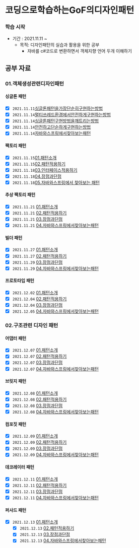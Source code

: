 # 코딩으로학습하는GoF의디자인패턴

### 학습 시작

- 기간 : 2021.11.11 ~
  - 목적: 디자인패턴의 실습과 활용을 위한 공부
    - 자바를 c#코드로 변환하면서 객체지향 언어 두개 이해하기

## 공부 자료

### 01.객체생성관련디자인패턴  
#### 싱글톤 패턴  
  - [x] `2021.11.11`[싱글톤패턴을가장단순히구현하는방법](../05.코딩으로학습하는GoF의디자인패턴/01.객체생성관련디자인패턴/2021/11/1111/01.싱글톤패턴/01.싱글톤패턴을가장단순히구현하는방법/2021.11.11_싱글톤패턴1-싱글톤패턴을가장단순히구현하는방법.md)
  - [x] `2021.11.14`[멀티쓰레드환경에서안전하게구현하는방법](../05.코딩으로학습하는GoF의디자인패턴/01.객체생성관련디자인패턴/2021/11/1114/01.싱글톤패턴/02.멀티쓰레드환경에서안전하게구현하는방법/2021년11월14일_멀티쓰레드환경에서안전하게구현하는방법.md )
  - [x] `2021.11.14`[싱글톤패턴구현방법을깨트리는방법](../05.코딩으로학습하는GoF의디자인패턴/01.객체생성관련디자인패턴/2021/11/1114/01.싱글톤패턴/03.싱글톤패턴구현방법을깨트리는방법/2021.11.14_03.싱글톤패턴구현방법을깨트리는방법.md) 
  - [x] `2021.11.14`[안전하고단순하게구현하는방법](../05.코딩으로학습하는GoF의디자인패턴/01.객체생성관련디자인패턴/2021/11/1114/01.싱글톤패턴/04.안전하고단순하게구현하는방법/2021.11.14_04.안전하고단순하게구현하는방법.md)
  - [x] `2021.11.14`[자바와스프링에서찾아보는패턴](../05.코딩으로학습하는GoF의디자인패턴/01.객체생성관련디자인패턴/2021/11/1114/01.싱글톤패턴/05.자바와스프링에서찾아보는패턴/2021.11.14_05.자바와스프링에서찾아보는패턴.md)
#### 팩토리 패턴
  - [x] `2021.11.15`[01.패턴소개](../05.코딩으로학습하는GoF의디자인패턴/01.객체생성관련디자인패턴/2021/11/1115/객체생성관련디자인패턴/팩토리메소드패턴/01.패턴소개/2021.11.15_01.패턴소개.md) 
  - [x] `2021.11.15`[02.패턴적용하기](../05.코딩으로학습하는GoF의디자인패턴/01.객체생성관련디자인패턴/2021/11/1115/객체생성관련디자인패턴/팩토리메소드패턴/02.패턴적용하기/2021.11.15_02.패턴적용하기.md) 
  - [x] `2021.11.18`[03.인터페이스적용하기](../05.코딩으로학습하는GoF의디자인패턴/01.객체생성관련디자인패턴/2021/11/1118/팩토리메소드패턴/03.인터페이스적용하기/2021.11.18_03.인터페이스적용하기.md)
  - [x] `2021.11.18`[04.장점과단점](../05.코딩으로학습하는GoF의디자인패턴/01.객체생성관련디자인패턴/2021/11/1118/팩토리메소드패턴/04.장점과단점/2021.11.18_04.장점과단점.md)
  - [x] `2021.11.18`[05.자바와스프링에서 찾아보는 패턴](../05.코딩으로학습하는GoF의디자인패턴/01.객체생성관련디자인패턴/2021/11/1118/팩토리메소드패턴/05.자바와스프링에서찾아보는패턴/2021.11.18_05.자바와스프링에서찾아보는패턴.md)
#### 추상 팩토리 패턴
  - [x] `2021.11.21` [01.패턴소개](../05.코딩으로학습하는GoF의디자인패턴/01.객체생성관련디자인패턴/2021/11/1121/추상팩토리패턴/01.패턴소개/2021.11.21_01.패턴소개.md)
  - [x] `2021.11.21` [02.패턴적용하기](../05.코딩으로학습하는GoF의디자인패턴/01.객체생성관련디자인패턴/2021/11/1121/추상팩토리패턴/02.패턴적용하기/2021.11.21_02.패턴적용하기.md)
  - [x] `2021.11.21` [03.장점과단점](../05.코딩으로학습하는GoF의디자인패턴/01.객체생성관련디자인패턴/2021/11/1121/추상팩토리패턴/03.장단점/2021.11.21_03.장단점.md)
  - [x] `2021.11.21` [04.자바와스프링에서찾아보는패턴](../05.코딩으로학습하는GoF의디자인패턴/01.객체생성관련디자인패턴/2021/11/1121/추상팩토리패턴/04.자바와스프링에서찾아보는패턴/2021.11.21_04.자바와스프링에서찾아보는패턴.md)
#### 빌더 패턴
  - [x] `2021.11.27` [01.패턴소개](../05.코딩으로학습하는GoF의디자인패턴/01.객체생성관련디자인패턴/2021/11/1127/빌더패턴/01.패턴소개/2021.11.27_빌더패턴01.패턴소개.md)
  - [x] `2021.11.27` [02.패턴적용하기](../05.코딩으로학습하는GoF의디자인패턴/01.객체생성관련디자인패턴/2021/11/1127/빌더패턴/02.패턴적용하기/2021.11.27_빌더패턴02.패턴적용하기.md)
  - [x] `2021.11.29` [03.장점과단점](../05.코딩으로학습하는GoF의디자인패턴/01.객체생성관련디자인패턴/2021/11/1129/빌더패턴/03.장점과단점/2021.11.29_빌더패턴03.장점과단점.md)
  - [x] `2021.11.29` [04.자바와스프링에서찾아보는패턴](../05.코딩으로학습하는GoF의디자인패턴/01.객체생성관련디자인패턴/2021/11/1129/빌더패턴/04.자바와스프링에서찾아보는패턴/2021.11.29_빌더패턴04.자바와스프링에서찾아보는패턴.md)
#### 프로토타입 패턴
  - [x] `2021.12.02` [01.패턴소개](../05.코딩으로학습하는GoF의디자인패턴/01.객체생성관련디자인패턴/2021/12/1202/프로토타입패턴/01.패턴소개/2021.12.02_프로토타입패턴01.패턴소개.md)
  - [x] `2021.12.04` [02.패턴적용하기](../05.코딩으로학습하는GoF의디자인패턴/01.객체생성관련디자인패턴/2021/12/1204/프로토타입패턴/02.패턴적용하기/2021.12.04_프로토타입패턴02.패턴적용하기.md)
  - [x] `2021.12.04` [03.장점과단점](../05.코딩으로학습하는GoF의디자인패턴/01.객체생성관련디자인패턴/2021/12/1204/프로토타입패턴/03.장점과단점/2021.12.04_프로토타입패턴03.장점과단점.md)
  - [x] `2021.12.05` [04.자바와스프링에서찾아보는패턴](../05.코딩으로학습하는GoF의디자인패턴/01.객체생성관련디자인패턴/2021/12/1205/프로토타입/04.자바와스프링에서찾아보는패턴/2021.12.05_프로토타입패턴04.자바와스프링에서찾아보는패턴.md)
### 02.구조관련 디자인 패턴
#### 어댑터 패턴
  - [x] `2021.12.07` [01.패턴소개](../05.코딩으로학습하는GoF의디자인패턴/02.구조관련디자인패턴/어댑터패턴/2021/1207/01.패턴소개/2021.12.07_어댑터패턴01.패턴소개.md)
  - [x] `2021.12.07` [02.패턴적용하기](../05.코딩으로학습하는GoF의디자인패턴/02.구조관련디자인패턴/어댑터패턴/2021/1207/02.패턴적용하기/2021.12.07_어댑터패턴02.패턴적용하기.md)
  - [x] `2021.12.07` [03.장점과단점](../05.코딩으로학습하는GoF의디자인패턴/02.구조관련디자인패턴/어댑터패턴/2021/1207/03.장점과단점/2021.12.07_어댑터패턴03.장점과단점.md)
  - [x] `2021.12.07` [04.자바와스프링에서찾아보는패턴](../05.코딩으로학습하는GoF의디자인패턴/02.구조관련디자인패턴/어댑터패턴/2021/1207/04.자바와스프링에서찾아보는패턴/2021.12.07_어댑터패턴04.자바와스프링에서찾아보는패턴.md)

#### 브릿지 패턴
  - [x] `2021.12.08` [01.패턴소개](../05.코딩으로학습하는GoF의디자인패턴/02.구조관련디자인패턴/브릿지패턴/2021/1208/01.패턴소개/2021.12.08_브릿지패턴01.패턴소개.md)
  - [x] `2021.12.08` [02.패턴적용하기](../05.코딩으로학습하는GoF의디자인패턴/02.구조관련디자인패턴/브릿지패턴/2021/1208/02.패턴적용하기/2021.12.07_브릿지패턴02.패턴적용하기.md)
  - [x] `2021.12.08` [03.장점과단점](../05.코딩으로학습하는GoF의디자인패턴/02.구조관련디자인패턴/브릿지패턴/2021/1208/03.장점과단점/2021.12.08_브릿지패턴03.장점과단점.md)
  - [x] `2021.12.08` [04.자바와스프링에서찾아보는패턴](../05.코딩으로학습하는GoF의디자인패턴/02.구조관련디자인패턴/브릿지패턴/2021/1208/04.자바와스프링에서찾아보는패턴/2021.12.08_브릿지패턴04.자바와스프링에서찾아보는패턴.md)

#### 컴포짓 패턴
  - [x] `2021.12.09` [01.패턴소개](../05.코딩으로학습하는GoF의디자인패턴/02.구조관련디자인패턴/컴포짓패턴/2021/1209/01.패턴소개/2021.12.09_컴포짓패턴01.패턴소개.md)
  - [x] `2021.12.09` [02.패턴적용하기](../05.코딩으로학습하는GoF의디자인패턴/02.구조관련디자인패턴/컴포짓패턴/2021/1209/02.패턴적용하기/2021.12.09_컴포짓패턴02.패턴적용하기.md)
  - [x] `2021.12.09` [03.장점과단점](../05.코딩으로학습하는GoF의디자인패턴/02.구조관련디자인패턴/컴포짓패턴/2021/1209/03.장점과단점/2021.12.09_컴포짓패턴03.장점과단점.md)
  - [x] `2021.12.09` [04.자바와스프링에서찾아보는패턴](../05.코딩으로학습하는GoF의디자인패턴/02.구조관련디자인패턴/컴포짓패턴/2021/1209/04.자바와스프링에서찾아보는패턴/2021.12.09_컴포짓패턴04.자바와스프링에서찾아보는패턴.md)

#### 데코레이터 패턴
  - [x] `2021.12.11` [01.패턴소개](../05.코딩으로학습하는GoF의디자인패턴/02.구조관련디자인패턴/데코레이터패턴/2021/1211/01.패턴소개/2021.12.11_데코레이터패턴01.패턴소개.md)
  - [x] `2021.12.11` [02.패턴적용하기](../05.코딩으로학습하는GoF의디자인패턴/02.구조관련디자인패턴/데코레이터패턴/2021/1211/02.패턴적용하기/2021.12.11_데코레이터패턴02.패턴적용하기.md)
  - [x] `2021.12.11` [03.장점과단점](../05.코딩으로학습하는GoF의디자인패턴/02.구조관련디자인패턴/데코레이터패턴/2021/1211/03.장점과단점/2021.12.11_데코레이터패턴03.장점과단점.md)
  - [x] `2021.12.11` [04.자바와스프링에서찾아보는패턴](../05.코딩으로학습하는GoF의디자인패턴/02.구조관련디자인패턴/데코레이터패턴/2021/1211/04.자바와스프링에서찾아보는패턴/2021.12.11_테코레이터패턴04.자바와스프링에서찾아보는패턴.md)

#### 퍼사드 패턴

- [x] `2021.12.13` [01.패턴소개](../05.코딩으로학습하는GoF의디자인패턴/02.구조관련디자인패턴/퍼사드패턴/01.패턴소개/2021.12.12_퍼사드패턴01.패턴소개)
  - [x] `2021.12.13` [02.패턴적용하기](../05.코딩으로학습하는GoF의디자인패턴/02.구조관련디자인패턴/퍼사드패턴/02.패턴적용하기/2021.12.13_퍼사드패턴02.패턴적용하기.md)
  - [x] `2021.12.13` [03.장점과단점](../05.코딩으로학습하는GoF의디자인패턴/02.구조관련디자인패턴/퍼사드패턴/03.장점과단점/2021.12.13_퍼사드패턴03.장점과단점.md)
  - [x] `2021.12.13` [04.자바와스프링에서찾아보는패턴](../05.코딩으로학습하는GoF의디자인패턴/02.구조관련디자인패턴/퍼사드패턴/04.자바와스프링에서찾아보는패턴/2021.12.13_퍼사드패턴04.자바와스프링에서찾아보는패턴.md)